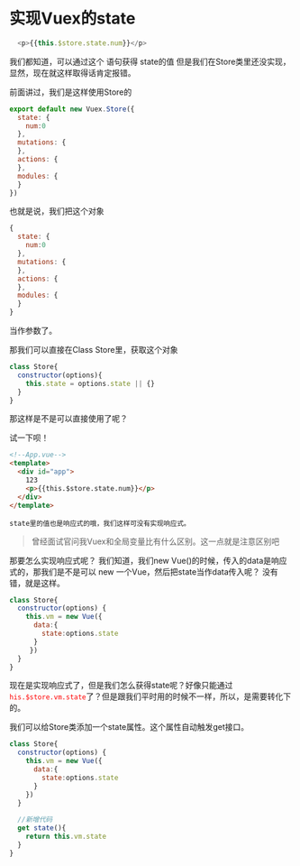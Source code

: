 
# 实现Vuex的state

```js
  <p>{{this.$store.state.num}}</p>
```

我们都知道，可以通过这个 语句获得 state的值 但是我们在Store类里还没实现，显然，现在就这样取得话肯定报错。

前面讲过，我们是这样使用Store的

```js
export default new Vuex.Store({
  state: {
    num:0
  },
  mutations: {
  },
  actions: {
  },
  modules: {
  }
})
```

也就是说，我们把这个对象

```js
{
  state: {
    num:0
  },
  mutations: {
  },
  actions: {
  },
  modules: {
  }
}
```
当作参数了。

那我们可以直接在Class Store里，获取这个对象

```js
class Store{
  constructor(options){
    this.state = options.state || {}    
  }
}
```

那这样是不是可以直接使用了呢？

试一下呗！

```html
<!--App.vue-->
<template>
  <div id="app">
    123
    <p>{{this.$store.state.num}}</p>
  </div>
</template>
```
`state里的值也是响应式的哦，我们这样可没有实现响应式。`

>曾经面试官问我Vuex和全局变量比有什么区别。这一点就是注意区别吧

那要怎么实现响应式呢？ 我们知道，我们new Vue()的时候，传入的data是响应式的，那我们是不是可以 new 一个Vue，然后把state当作data传入呢？ 没有错，就是这样。

```js
class Store{
  constructor(options) {
    this.vm = new Vue({
      data:{
        state:options.state
      }
     })
  }
}
```

现在是实现响应式了，但是我们怎么获得state呢？好像只能通过<font color="red">`his.$store.vm.state`</font>了？但是跟我们平时用的时候不一样，所以，是需要转化下的。

我们可以给Store类添加一个state属性。这个属性自动触发get接口。

```js
class Store{
  constructor(options) {
    this.vm = new Vue({
      data:{
        state:options.state
      }
    })
  }
  
  //新增代码
  get state(){
    return this.vm.state
  }
}
```

